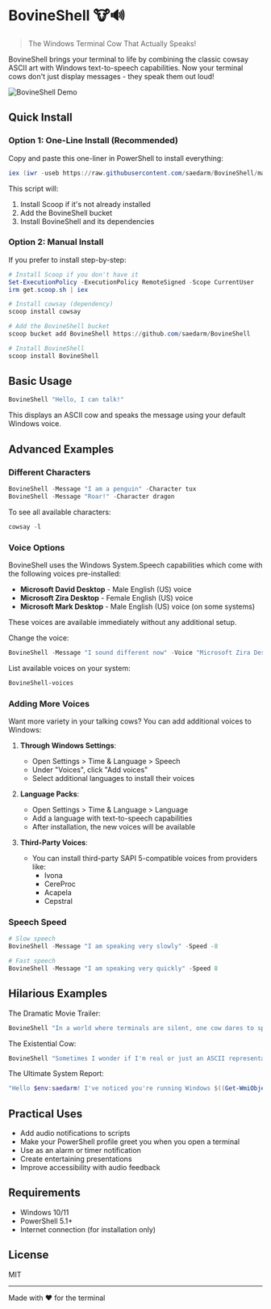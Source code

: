 # BovineShell 🐮🔊

> The Windows Terminal Cow That Actually Speaks!

BovineShell brings your terminal to life by combining the classic cowsay ASCII art with Windows text-to-speech capabilities. Now your terminal cows don't just display messages - they speak them out loud!

![BovineShell Demo](img/demo.gif)

## Quick Install

### Option 1: One-Line Install (Recommended)

Copy and paste this one-liner in PowerShell to install everything:

```powershell
iex (iwr -useb https://raw.githubusercontent.com/saedarm/BovineShell/main/install.ps1)
```

This script will:
1. Install Scoop if it's not already installed
2. Add the BovineShell bucket
3. Install BovineShell and its dependencies

### Option 2: Manual Install

If you prefer to install step-by-step:

```powershell
# Install Scoop if you don't have it
Set-ExecutionPolicy -ExecutionPolicy RemoteSigned -Scope CurrentUser
irm get.scoop.sh | iex

# Install cowsay (dependency)
scoop install cowsay

# Add the BovineShell bucket
scoop bucket add BovineShell https://github.com/saedarm/BovineShell

# Install BovineShell
scoop install BovineShell
```

## Basic Usage

```powershell
BovineShell "Hello, I can talk!"
```

This displays an ASCII cow and speaks the message using your default Windows voice.

## Advanced Examples

### Different Characters

```powershell
BovineShell -Message "I am a penguin" -Character tux
BovineShell -Message "Roar!" -Character dragon
```

To see all available characters:
```powershell
cowsay -l
```

### Voice Options

BovineShell uses the Windows System.Speech capabilities which come with the following voices pre-installed:

- **Microsoft David Desktop** - Male English (US) voice
- **Microsoft Zira Desktop** - Female English (US) voice 
- **Microsoft Mark Desktop** - Male English (US) voice (on some systems)

These voices are available immediately without any additional setup.

Change the voice:
```powershell
BovineShell -Message "I sound different now" -Voice "Microsoft Zira Desktop"
```

List available voices on your system:
```powershell
BovineShell-voices
```

### Adding More Voices

Want more variety in your talking cows? You can add additional voices to Windows:

1. **Through Windows Settings**:
   - Open Settings > Time & Language > Speech
   - Under "Voices", click "Add voices"
   - Select additional languages to install their voices

2. **Language Packs**:
   - Open Settings > Time & Language > Language
   - Add a language with text-to-speech capabilities
   - After installation, the new voices will be available

3. **Third-Party Voices**:
   - You can install third-party SAPI 5-compatible voices from providers like:
     - Ivona
     - CereProc
     - Acapela
     - Cepstral

### Speech Speed

```powershell
# Slow speech
BovineShell -Message "I am speaking very slowly" -Speed -8

# Fast speech
BovineShell -Message "I am speaking very quickly" -Speed 8
```

## Hilarious Examples

The Dramatic Movie Trailer:
```powershell
BovineShell "In a world where terminals are silent, one cow dares to speak. BovineShell - coming to command prompts near you." -Voice "Microsoft David Desktop" -Speed -3 -Character dragon
```

The Existential Cow:
```powershell
BovineShell "Sometimes I wonder if I'm real or just an ASCII representation of a bovine entity. Do I exist only when someone runs a command?" -Character cow -Speed -2
```

The Ultimate System Report:
```powershell
"Hello $env:saedarm! I've noticed you're running Windows $((Get-WmiObject -Class Win32_OperatingSystem).Version) on this $((Get-WmiObject -Class Win32_ComputerSystem).Model). You have $((Get-WmiObject -Class Win32_ComputerSystem).NumberOfProcessors) processor(s) and $(((Get-WmiObject -Class Win32_ComputerSystem).TotalPhysicalMemory/1GB).ToString('F2')) GB of RAM. That's $(if ((Get-WmiObject -Class Win32_ComputerSystem).TotalPhysicalMemory/1GB -gt 16) {'quite impressive'} else {'not too shabby'})!" | BovineShell -Character tux
```

## Practical Uses

- Add audio notifications to scripts
- Make your PowerShell profile greet you when you open a terminal
- Use as an alarm or timer notification
- Create entertaining presentations
- Improve accessibility with audio feedback

## Requirements

- Windows 10/11
- PowerShell 5.1+
- Internet connection (for installation only)

## License

MIT

---

Made with ❤️ for the terminal

